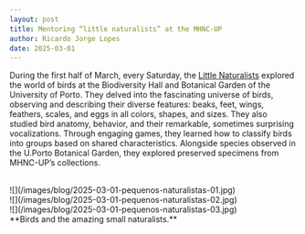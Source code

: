 ```yaml
---
layout: post
title: Mentoring “little naturalists” at the MHNC-UP
author: Ricardo Jorge Lopes
date: 2025-03-01
---
```


During the first half of March, every Saturday, the [Little Naturalists](https://www.facebook.com/media/set/?vanity=mhnc.up.pt&set=a.1183060357155788) explored the world of birds at the Biodiversity Hall and Botanical Garden of the University of Porto. They delved into the fascinating universe of birds, observing and describing their diverse features: beaks, feet, wings, feathers, scales, and eggs in all colors, shapes, and sizes. They also studied bird anatomy, behavior, and their remarkable, sometimes surprising vocalizations. Through engaging games, they learned how to classify birds into groups based on shared characteristics. Alongside species observed in the U.Porto Botanical Garden, they explored preserved specimens from MHNC-UP’s collections.

<br>
![](/images/blog/2025-03-01-pequenos-naturalistas-01.jpg)
<br>
![](/images/blog/2025-03-01-pequenos-naturalistas-02.jpg)
<br>
![](/images/blog/2025-03-01-pequenos-naturalistas-03.jpg)
<br>
**Birds and the amazing small naturalists.**
